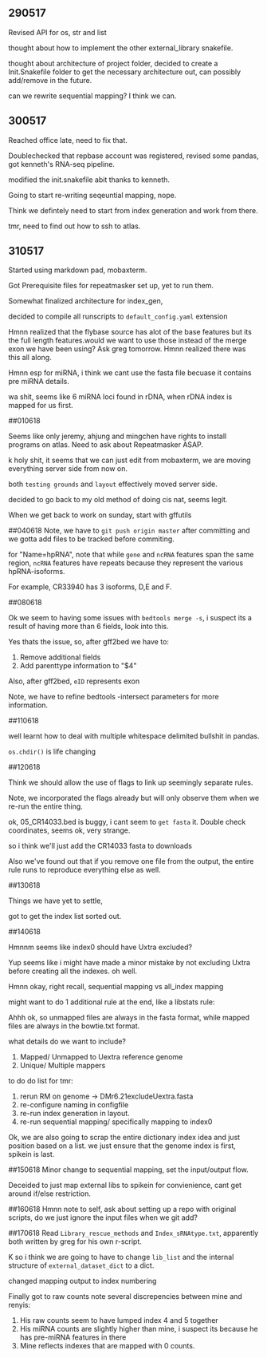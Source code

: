 ## 290517

Revised API for os, str and list 

thought about how to implement the other external_library snakefile.

thought about architecture of project folder, decided to create a Init.Snakefile folder to get the necessary architecture out, can possibly add/remove in the future. 

can we rewrite sequential mapping? I think we can. 


## 300517

Reached office late, need to fix that. 

Doublechecked that repbase account was registered, revised some pandas, got kenneth's RNA-seq pipeline.

modified the init.snakefile abit thanks to kenneth.

Going to start re-writing seqeuntial mapping, nope.

Think we defintely need to start from index generation and work from there. 

tmr, need to find out how to ssh to atlas.


## 310517

Started using markdown pad, mobaxterm.

Got Prerequisite files for repeatmasker set up, yet to run them. 

Somewhat finalized architecture for index_gen,

decided to compile all runscripts to `default_config.yaml` extension 


Hmnn realized that the flybase source has alot of the base features but its the full length features.would we want to use those instead of the merge exon we have been using?
Ask greg tomorrow. Hmnn realized there was this all along.


Hmnn esp for miRNA, i think we cant use the fasta file becuase it contains pre miRNA details. 

wa shit, seems like 6 miRNA loci found in rDNA, when rDNA index is mapped for us first. 



##010618

Seems like only jeremy, ahjung and mingchen have rights to install programs on atlas. Need to ask about Repeatmasker ASAP. 

k holy shit, it seems that we can just edit from mobaxterm, we are moving everything server side from now on. 

both `testing grounds` and `layout` effectively moved server side.  

decided to go back to my old method of doing cis nat, seems legit.  

When we get back to work on sunday, start with gffutils



##040618
Note, we have to `git push origin master` after committing and we gotta add files to be tracked before commiting. 


for "Name=hpRNA", note that while `gene` and `ncRNA` features span the same region, `ncRNA` features have repeats because they represent the various hpRNA-isoforms.  

For example, CR33940 has 3 isoforms, D,E and F. 


 
##080618

Ok we seem to having some issues with `bedtools merge -s`, i suspect its a result of having more than 6 fields, look into this. 

Yes thats the issue, so, after gff2bed we have to:
1) Remove additional fields 
2) Add parenttype information to "$4" 


Also, after gff2bed, `eID` represents exon


Note, we have to refine bedtools -intersect parameters for more information.


##110618

well learnt how to deal with multiple whitespace delimited bullshit in pandas. 


`os.chdir()` is life changing 


##120618

Think we should allow the use of flags to link up seemingly separate rules. 

Note, we incorporated the flags already but will only observe them when we re-run the entire thing.

ok, 05_CR14033.bed is buggy, i cant seem to `get fasta` it. Double check coordinates, seems ok, very strange. 

so i think we'll just add the CR14033 fasta to downloads 

Also we've found out that if you remove one file from the output, the entire rule runs to reproduce everything else as well.  
 


##130618

Things we have yet to settle,

got to get the index list sorted out. 



##140618

Hmnnm seems like index0 should have Uxtra excluded? 

Yup seems like i might have made a minor mistake by not excluding Uxtra before creating all the indexes. oh well. 

Hmnn okay, right recall, sequential mapping vs all_index mapping

might want to do 1 additional rule at the end, like a libstats rule:



Ahhh ok, so unmapped files are always in the fasta format, while mapped files are always in the bowtie.txt format. 



what details do we want to include? 

1) Mapped/ Unmapped to Uextra reference genome 
2) Unique/ Multiple mappers    

to do do list for tmr:

1) rerun RM on genome -> DMr6.21excludeUextra.fasta
2) re-configure naming in configfile
3) re-run index generation in layout.
4) re-run sequential mapping/ specifically mapping to index0


Ok, we are also going to scrap the entire dictionary index idea and just position based on a list. we just ensure that the genome index is first, spikein is last.



##150618 
Minor change to sequential mapping, set the input/output flow.

Deceided to just map external libs to spikein for convienience, cant get around if/else restriction. 


##160618
Hmnn note to self, ask about setting up a repo with original scripts, do we just ignore the input files when we git add? 


##170618
Read `Library_rescue_methods` and `Index_sRNAtype.txt`, apparently both written by greg for his own r-script. 

K so i think we are going to have to change `lib_list` and the internal structure of `external_dataset_dict` to a dict.

changed mapping output to index numbering 


Finally got to raw counts note several discrepencies between mine and renyis:

1) His raw counts seem to have lumped index 4 and 5 together
2) His miRNA counts are slightly higher than mine, i suspect its because he has pre-miRNA features in there
3) Mine reflects indexes that are mapped with 0 counts. 